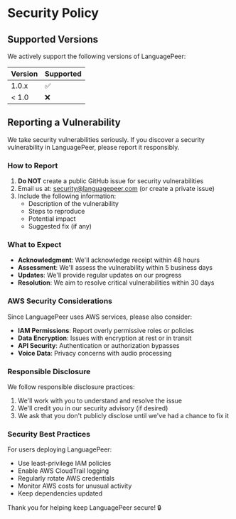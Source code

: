 # Security Policy

## Supported Versions

We actively support the following versions of LanguagePeer:

| Version | Supported          |
| ------- | ------------------ |
| 1.0.x   | :white_check_mark: |
| < 1.0   | :x:                |

## Reporting a Vulnerability

We take security vulnerabilities seriously. If you discover a security vulnerability in LanguagePeer, please report it responsibly.

### How to Report

1. **Do NOT** create a public GitHub issue for security vulnerabilities
2. Email us at: security@languagepeer.com (or create a private issue)
3. Include the following information:
   - Description of the vulnerability
   - Steps to reproduce
   - Potential impact
   - Suggested fix (if any)

### What to Expect

- **Acknowledgment**: We'll acknowledge receipt within 48 hours
- **Assessment**: We'll assess the vulnerability within 5 business days
- **Updates**: We'll provide regular updates on our progress
- **Resolution**: We aim to resolve critical vulnerabilities within 30 days

### AWS Security Considerations

Since LanguagePeer uses AWS services, please also consider:

- **IAM Permissions**: Report overly permissive roles or policies
- **Data Encryption**: Issues with encryption at rest or in transit
- **API Security**: Authentication or authorization bypasses
- **Voice Data**: Privacy concerns with audio processing

### Responsible Disclosure

We follow responsible disclosure practices:

1. We'll work with you to understand and resolve the issue
2. We'll credit you in our security advisory (if desired)
3. We ask that you don't publicly disclose until we've had a chance to fix it

### Security Best Practices

For users deploying LanguagePeer:

- Use least-privilege IAM policies
- Enable AWS CloudTrail logging
- Regularly rotate AWS credentials
- Monitor AWS costs for unusual activity
- Keep dependencies updated

Thank you for helping keep LanguagePeer secure! 🔒